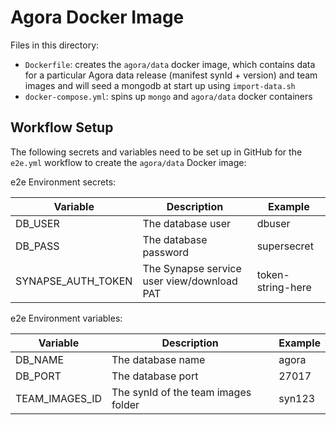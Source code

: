# Agora Docker Image

Files in this directory:

- `Dockerfile`: creates the `agora/data` docker image, which contains data for a particular Agora data release (manifest synId + version) and team images and will seed a mongodb at start up using `import-data.sh`
- `docker-compose.yml`: spins up `mongo` and `agora/data` docker containers

## Workflow Setup

The following secrets and variables need to be set up in GitHub for the `e2e.yml` workflow to create the `agora/data` Docker image:

e2e Environment secrets:

| Variable           | Description                                | Example           |
| ------------------ | ------------------------------------------ | ----------------- |
| DB_USER            | The database user                          | dbuser            |
| DB_PASS            | The database password                      | supersecret       |
| SYNAPSE_AUTH_TOKEN | The Synapse service user view/download PAT | token-string-here |

e2e Environment variables:

| Variable       | Description                         | Example |
| -------------- | ----------------------------------- | ------- |
| DB_NAME        | The database name                   | agora   |
| DB_PORT        | The database port                   | 27017   |
| TEAM_IMAGES_ID | The synId of the team images folder | syn123  |

